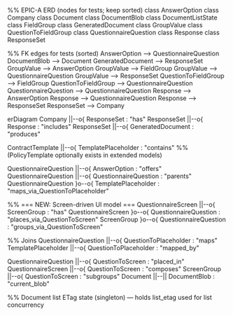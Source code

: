 %% EPIC-A ERD (nodes for tests; keep sorted)
class AnswerOption
class Company
class Document
class DocumentBlob
class DocumentListState
class FieldGroup
class GeneratedDocument
class GroupValue
class QuestionToFieldGroup
class QuestionnaireQuestion
class Response
class ResponseSet

%% FK edges for tests (sorted)
AnswerOption --> QuestionnaireQuestion
DocumentBlob --> Document
GeneratedDocument --> ResponseSet
GroupValue --> AnswerOption
GroupValue --> FieldGroup
GroupValue --> QuestionnaireQuestion
GroupValue --> ResponseSet
QuestionToFieldGroup --> FieldGroup
QuestionToFieldGroup --> QuestionnaireQuestion
QuestionnaireQuestion --> QuestionnaireQuestion
Response --> AnswerOption
Response --> QuestionnaireQuestion
Response --> ResponseSet
ResponseSet --> Company


erDiagram
  Company ||--o{ ResponseSet : "has"
  ResponseSet ||--o{ Response : "includes"
  ResponseSet ||--o{ GeneratedDocument : "produces"

  ContractTemplate ||--o{ TemplatePlaceholder : "contains"
  %% (PolicyTemplate optionally exists in extended models)

  QuestionnaireQuestion ||--o{ AnswerOption : "offers"
  QuestionnaireQuestion ||--o{ QuestionnaireQuestion : "parents"
  QuestionnaireQuestion }o--o{ TemplatePlaceholder : "maps_via_QuestionToPlaceholder"

  %% === NEW: Screen-driven UI model ===
  QuestionnaireScreen ||--o{ ScreenGroup : "has"
  QuestionnaireScreen }o--o{ QuestionnaireQuestion : "places_via_QuestionToScreen"
  ScreenGroup }o--o{ QuestionnaireQuestion : "groups_via_QuestionToScreen"

  %% Joins
  QuestionnaireQuestion ||--o{ QuestionToPlaceholder : "maps"
  TemplatePlaceholder ||--o{ QuestionToPlaceholder : "mapped_by"

  QuestionnaireQuestion ||--o{ QuestionToScreen : "placed_in"
  QuestionnaireScreen ||--o{ QuestionToScreen : "composes"
  ScreenGroup ||--o{ QuestionToScreen : "subgroups"
Document ||--|| DocumentBlob : "current_blob"

%% Document list ETag state (singleton) — holds list_etag used for list concurrency
